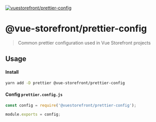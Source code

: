 [![vuestorefront/prettier-config](./prettier.jpg)]()

# @vue-storefront/prettier-config

> Common prettier configuration used in Vue Storefront projects

## Usage

#### Install
```bash
yarn add -D prettier @vue-storefront/prettier-config
```

#### Config `prettier.config.js`

```javascript
const config = require('@vuestorefront/prettier-config');

module.exports = config;
```